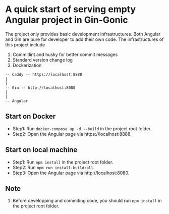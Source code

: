 # A quick start of serving empty Angular project in Gin-Gonic 


The project only provides basic development infrastructures. Both Angular and Gin are pure for developer to add their own code. The infrastructures of this project include
1. Commitlint and husky for better commit messages
2. Standard version change log 
3. Dockerization

```diagram
-- Caddy -- https://localhost:8888
|
|
-- Gin -- http://localhost:8080
|
|
-- Angular
```
## Start on Docker
- Step1: Run `docker-compose up -d --build` in the project root folder.
- Step2: Open the Angular page via https://localhost:8888.


## Start on local machine
- Step1: Run `npm install` in the project root folder.
- Step2: Run `npm run install-build:all`.
- Step3: Open the Angular page via http://localhost:8080.

## Note
1. Before developping and commiting code, you should run `npm install` in the project root folder. 
